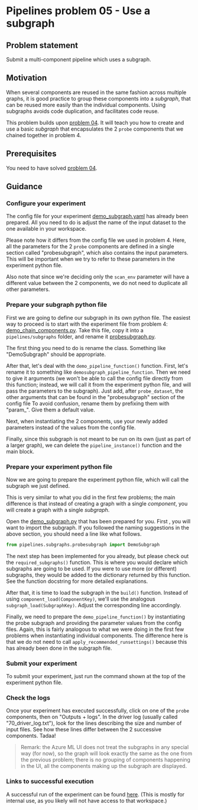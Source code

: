 # Pipelines problem 05 - Use a subgraph

## Problem statement
Submit a multi-component pipeline which uses a subgraph.

## Motivation

When several components are reused in the same fashion across multiple graphs, it is good practice to group these components into a _subgraph_, that can be reused more easily than the individual components. Using subgraphs avoids code duplication, and facilitates code reuse. 

This problem builds upon [problem 04](./pipelines-04.md). It will teach you how to create and use a basic _subgraph_ that encapsulates the 2 `probe` components that we chained together in problem 4.

## Prerequisites
You need to have solved [problem 04](./pipelines-04.md).

## Guidance

### Configure your experiment

The config file for your experiment [demo_subgraph.yaml](../../shrike-examples/pipelines/config/experiments/demo_subgraph.yaml) has already been prepared. All you need to do is adjust the name of the input dataset to the one available in your workspace.

Please note how it differs from the config file we used in problem 4. Here, all the parameters for the 2 `probe` components are defined in a single section called "probesubgraph", which also contains the input parameters. This will be important when we try to refer to these parameters in the experiment python file.

Also note that since we're deciding only the `scan_env` parameter will have a different value between the 2 components, we do not need to duplicate all other parameters.

### Prepare your subgraph python file

First we are going to define our subgraph in its own python file. The easiest way to proceed is to start with the experiment file from problem 4: [demo_chain_components.py](../../shrike-examples/pipelines/experiments/demo_chain_components.py). Take this file, copy it into a `pipelines/subgraphs` folder, and rename it [probesubgraph.py](../../shrike-examples/pipelines/subgraphs/probesubgraph.py).

The first thing you need to do is rename the class. Something like "DemoSubgraph" should be appropriate.

After that, let's deal with the `demo_pipeline_function()` function. First, let's rename it to something like `demosubgraph_pipeline_function`. Then we need to give it arguments (we won't be able to call the config file directly from this function; instead, we will call it from the experiment python file, and will pass the parameters to the subgraph). Just add, after `probe_dataset`, the other arguments that can be found in the "probesubgraph" section of the config file To avoid confusion, rename them by prefixing them with "param_". Give them a default value.

Next, when instantiating the 2 components, use your newly added parameters instead of the values from the config file.

Finally, since this subgraph is not meant to be run on its own (just as part of a larger graph), we can delete the `pipeline_instance()` function and the main block.

### Prepare your experiment python file

Now we are going to prepare the experiment python file, which will call the subgraph we just defined.

This is very similar to what you did in the first few problems; the main difference is that instead of creating a graph with a single _component_, you will create a graph with a single _subgraph_.

Open the [demo_subgraph.py](../../shrike-examples/pipelines/experiments/demo_subgraph.py) that has been prepared for you. First , you will want to import the subgraph. If you followed the naming suggestions in the above section, you should need a line like what follows.

```python
from pipelines.subgraphs.probesubgraph import DemoSubgraph
```

The next step has been implemented for you already, but please check out the `required_subgraphs()` function. This is where you would declare which subgraphs are going to be used. If you were to use more (or different) subgraphs, they would be added to the dictionary returned by this function. See the function docstring for more detailed explanations.

After that, it is time to load the subgraph in the `build()` function. Instead of using `component_load(ComponentKey)`, we'll use the analogous `subgraph_load(SubgraphKey)`. Adjust the corresponding line accordingly.

Finally, we need to prepare the `demo_pipeline_function()` by instantiating the probe subgraph and providing the parameter values from the config files. Again, this is fairly analogous to what we were doing in the first few problems when instantiating individual components. The difference here is that we do not need to call `apply_recommended_runsettings()` because this has already been done in the subgraph file.

### Submit your experiment

To submit your experiment, just run the command shown at the top of the experiment python file.

### Check the logs

Once your experiment has executed successfully, click on one of the `probe` components, then on "Outputs + logs". In the driver log (usually called "70_driver_log.txt"), look for the lines describing the size and number of input files. See how these lines differ between the 2 successive components. Tadaa!

> Remark: the Azure ML UI does not treat the subgraphs in any special way (for now), so the graph will look exactly the same as the one from the previous problem; there is no grouping of components happening in the UI, all the components making up the subgraph are displayed.

### Links to successful execution

A successful run of the experiment can be found [here](https://ml.azure.com/runs/aa87d57b-f2f5-4dcb-8ba1-b7dc54bc9031?wsid=/subscriptions/48bbc269-ce89-4f6f-9a12-c6f91fcb772d/resourcegroups/aml1p-rg/workspaces/aml1p-ml-wus2&tid=72f988bf-86f1-41af-91ab-2d7cd011db47). (This is mostly for internal use, as you likely will not have access to that workspace.)